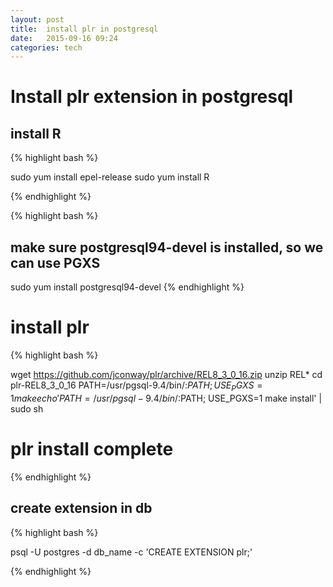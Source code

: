 ```yaml
---
layout: post
title:  install plr in postgresql 
date:   2015-09-16 09:24 
categories: tech 
---
```


# Install plr extension in postgresql

## install R
 
{% highlight bash %}

sudo yum install epel-release
sudo yum install R

{% endhighlight %}
 
 
{% highlight bash %}
## make sure postgresql94-devel is installed, so we can use PGXS
sudo yum install postgresql94-devel
{% endhighlight %}

# install plr

{% highlight bash %}

wget https://github.com/jconway/plr/archive/REL8_3_0_16.zip
unzip REL*
cd plr-REL8_3_0_16
PATH=/usr/pgsql-9.4/bin/:$PATH; USE_PGXS=1 make
echo 'PATH=/usr/pgsql-9.4/bin/:$PATH; USE_PGXS=1 make install' | sudo sh
# plr install complete

{% endhighlight %}
 
 
## create extension in db
 
{% highlight bash %}

psql -U postgres -d db_name -c 'CREATE EXTENSION plr;'

{% endhighlight %}

